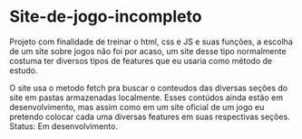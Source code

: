# Site-de-jogo-incompleto
Projeto com finalidade de treinar o html, css e JS e suas funções, a escolha de um site sobre jogos não foi por acaso, um site desse tipo normalmente costuma ter diversos tipos de features que eu usaria como método de estudo.

O site usa o metodo fetch pra buscar o conteudos das diversas seções do site em pastas armazenadas localmente. Esses contúdos ainda estão em desenvolvimento, mas assim como em um site oficial de um jogo eu pretendo colocar cada uma diversas features em suas respectivas seções. 
Status: Em desenvolvimento.

